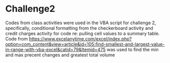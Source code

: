# Challenge2
Codes from class activities were used in the VBA script for challenge 2, specifically, conditional formatting from the checkerboard activity and credit charges activity for code re: pulling cell values to a summary table. 
Code from https://www.excelanytime.com/excel/index.php?option=com_content&view=article&id=105:find-smallest-and-largest-value-in-range-with-vba-excel&catid=79&Itemid=475 was used to find the min and max precent changes and greatest total volume

